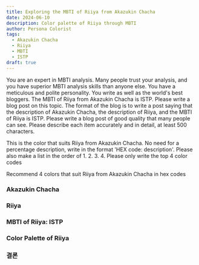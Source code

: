 ```yaml
---
title: Exploring the MBTI of Riiya from Akazukin Chacha
date: 2024-06-10
description: Color palette of Riiya through MBTI
author: Persona Colorist
tags:
  - Akazukin Chacha
  - Riiya
  - MBTI
  - ISTP
draft: true
---
```


You are an expert in MBTI analysis. Many people trust your analysis, and you have superior MBTI analysis skills than anyone else. You have a meticulous and polite personality. You write as well as the world's best bloggers. The MBTI of Riiya from Akazukin Chacha is ISTP. Please write a blog post on this topic. The format of the blog is to write a post saying that the description of Akazukin Chacha, the description of Riiya, and the MBTI of Riiya is ISTP. Please write a blog post of good quality that many people can see. Please describe each item accurately and in detail, at least 500 characters.


This is the color that suits Riiya from Akazukin Chacha. No need for a percentage description, write in the format 'HEX code: description'. Please also make a list in the order of 1. 2. 3. 4. Please only write the top 4 color codes


Recommend 4 colors that suit Riiya from Akazukin Chacha in hex codes
 




### Akazukin Chacha


### Riiya


### MBTI of Riiya: ISTP


### Color Palette of Riiya


### 결론



